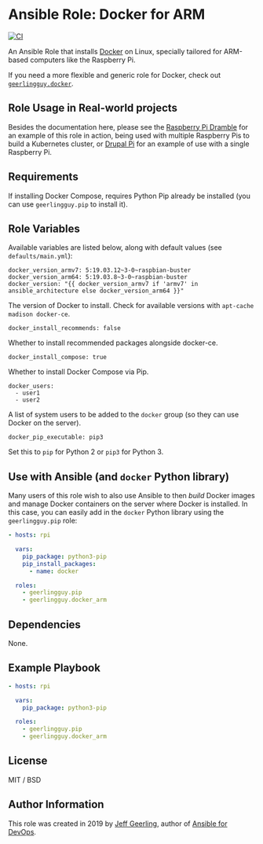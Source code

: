 # Ansible Role: Docker for ARM

[![CI](https://github.com/geerlingguy/ansible-role-docker_arm/workflows/CI/badge.svg?event=push)](https://github.com/geerlingguy/ansible-role-docker_arm/actions?query=workflow%3ACI)

An Ansible Role that installs [Docker](https://www.docker.com) on Linux, specially tailored for ARM-based computers like the Raspberry Pi.

If you need a more flexible and generic role for Docker, check out [`geerlingguy.docker`](https://galaxy.ansible.com/geerlingguy/docker).

## Role Usage in Real-world projects

Besides the documentation here, please see the [Raspberry Pi Dramble](http://www.pidramble.com) for an example of this role in action, being used with multiple Raspberry Pis to build a Kubernetes cluster, or [Drupal Pi](https://github.com/geerlingguy/drupal-pi) for an example of use with a single Raspberry Pi.

## Requirements

If installing Docker Compose, requires Python Pip already be installed (you can use `geerlingguy.pip` to install it).

## Role Variables

Available variables are listed below, along with default values (see `defaults/main.yml`):

    docker_version_armv7: 5:19.03.12~3-0~raspbian-buster
    docker_version_arm64: 5:19.03.8~3-0~raspbian-buster
    docker_version: "{{ docker_version_armv7 if 'armv7' in ansible_architecture else docker_version_arm64 }}"

The version of Docker to install. Check for available versions with `apt-cache madison docker-ce`.

    docker_install_recommends: false

Whether to install recommended packages alongside docker-ce.

    docker_install_compose: true

Whether to install Docker Compose via Pip.

    docker_users:
      - user1
      - user2

A list of system users to be added to the `docker` group (so they can use Docker on the server).

    docker_pip_executable: pip3

Set this to `pip` for Python 2 or `pip3` for Python 3.

## Use with Ansible (and `docker` Python library)

Many users of this role wish to also use Ansible to then _build_ Docker images and manage Docker containers on the server where Docker is installed. In this case, you can easily add in the `docker` Python library using the `geerlingguy.pip` role:

```yaml
- hosts: rpi

  vars:
    pip_package: python3-pip
    pip_install_packages:
      - name: docker

  roles:
    - geerlingguy.pip
    - geerlingguy.docker_arm
```

## Dependencies

None.

## Example Playbook

```yaml
- hosts: rpi

  vars:
    pip_package: python3-pip

  roles:
    - geerlingguy.pip
    - geerlingguy.docker_arm
```

## License

MIT / BSD

## Author Information

This role was created in 2019 by [Jeff Geerling](https://www.jeffgeerling.com/), author of [Ansible for DevOps](https://www.ansiblefordevops.com/).
